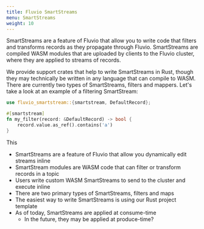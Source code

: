 ```yaml
---
title: Fluvio SmartStreams
menu: SmartStreams
weight: 10
---
```


SmartStreams are a feature of Fluvio that allow you to write code that filters and
transforms records as they propagate through Fluvio. SmartStreams are compiled
WASM modules that are uploaded by clients to the Fluvio cluster, where they are
applied to streams of records.

We provide support crates that help to write SmartStreams in Rust, though they
may technically be written in any language that can compile to WASM. There are
currently two types of SmartStreams, filters and mappers. Let's take a look at
an example of a filtering SmartStream:

```rust
use fluvio_smartstream::{smartstream, DefaultRecord};

#[smartstream]
fn my_filter(record: &DefaultRecord) -> bool {
    record.value.as_ref().contains('a')
}
```

This 


- SmartStreams are a feature of Fluvio that allow you dynamically edit streams inline
- SmartStream modules are WASM code that can filter or transform records in a topic
- Users write custom WASM SmartStreams to send to the cluster and execute inline
- There are two primary types of SmartStreams, filters and maps
- The easiest way to write SmartStreams is using our Rust project template
- As of today, SmartStreams are applied at consume-time
  - In the future, they may be applied at produce-time?
